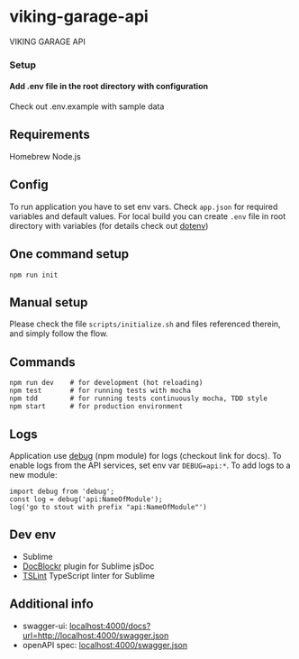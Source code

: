 # viking-garage-api
VIKING GARAGE API

### Setup
#### Add .env file in the root directory with configuration
Check out .env.example with sample data

## Requirements
Homebrew
Node.js

## Config
To run application you have to set env vars. Check `app.json` for required variables and default values. For local build you can create `.env` file in root directory with variables (for details check out [dotenv](https://github.com/motdotla/dotenv))

## One command setup
```
npm run init
```

## Manual setup
Please check the file `scripts/initialize.sh` and files referenced therein, and simply follow the flow.

## Commands
```
npm run dev    # for development (hot reloading)
npm test       # for running tests with mocha
npm tdd        # for running tests continuously mocha, TDD style
npm start      # for production environment
```

## Logs
Application use [debug](https://github.com/visionmedia/debug) (npm module) for logs (checkout link for docs). To enable logs from the API services, set env var `DEBUG=api:*`. To add logs to a new module:
```
import debug from 'debug';
const log = debug('api:NameOfModule');
log('go to stout with prefix "api:NameOfModule"')
```

## Dev env
- Sublime
- [DocBlockr](https://github.com/spadgos/sublime-jsdocs) plugin for Sublime jsDoc
- [TSLint](https://github.com/lavrton/SublimeLinter-contrib-tslint) TypeScript linter for Sublime

## Additional info
- swagger-ui: [localhost:4000/docs?url=http://localhost:4000/swagger.json](http://localhost:4000/docs?url=http://localhost:4000/swagger.json)
- openAPI spec: [localhost:4000/swagger.json](http://localhost:4000/swagger.json)
